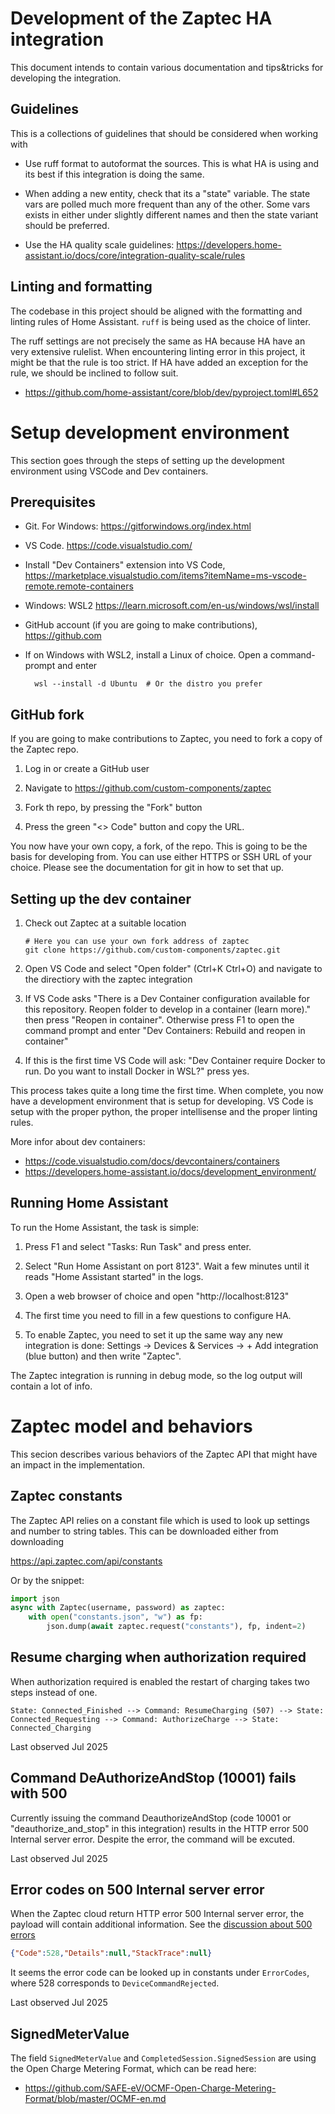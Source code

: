# Development of the Zaptec HA integration

This document intends to contain various documentation and tips&tricks for
developing the integration.


## Guidelines

This is a collections of guidelines that should be considered when working with

- Use ruff format to autoformat the sources. This is what HA is using and its
  best if this integration is doing the same.

- When adding a new entity, check that its a "state" variable. The state vars
  are polled much more frequent than any of the other. Some vars exists in either
  under slightly different names and then the state variant should be preferred.

- Use the HA quality scale guidelines:
  https://developers.home-assistant.io/docs/core/integration-quality-scale/rules


## Linting and formatting

The codebase in this project should be aligned with the formatting and linting
rules of Home Assistant. `ruff` is being used as the choice of linter.

The ruff settings are not precisely the same as HA because HA have an very
extensive rulelist. When encountering linting error in this project, it might
be that the rule is too strict. If HA have added an exception for the rule, we
should be inclined to follow suit.

- https://github.com/home-assistant/core/blob/dev/pyproject.toml#L652


# Setup development environment

This section goes through the steps of setting up the development environment
using VSCode and Dev containers.

## Prerequisites

- Git. For Windows: https://gitforwindows.org/index.html

- VS Code. https://code.visualstudio.com/

- Install "Dev Containers" extension into VS Code,
  https://marketplace.visualstudio.com/items?itemName=ms-vscode-remote.remote-containers

- Windows: WSL2 https://learn.microsoft.com/en-us/windows/wsl/install

- GitHub account (if you are going to make contributions), https://github.com

- If on Windows with WSL2, install a Linux of choice. Open a command-prompt
  and enter

        wsl --install -d Ubuntu  # Or the distro you prefer

## GitHub fork

If you are going to make contributions to Zaptec, you need to fork a copy
of the Zaptec repo.

1. Log in or create a GitHub user

2. Navigate to https://github.com/custom-components/zaptec

3. Fork th repo, by pressing the "Fork" button

4. Press the green "<> Code" button and copy the URL.

You now have your own copy, a fork, of the repo. This is going to be the basis
for developing from. You can use either HTTPS or SSH URL of your choice. Please
see the documentation for git in how to set that up.


## Setting up the dev container

1. Check out Zaptec at a suitable location

       # Here you can use your own fork address of zaptec
       git clone https://github.com/custom-components/zaptec.git

2. Open VS Code and select "Open folder" (Ctrl+K Ctrl+O) and navigate to the
   directiory with the zaptec integration

3. If VS Code asks "There is a Dev Container configuration available for this
   repository. Reopen folder to develop in a container (learn more)." then
   press "Reopen in container". Otherwise press F1 to open the command prompt
   and enter "Dev Containers: Rebuild and reopen in container"

4. If this is the first time VS Code will ask: "Dev Container require Docker to
   run. Do you want to install Docker in WSL?" press yes.

This process takes quite a long time the first time. When complete, you now
have a development environment that is setup for developing. VS Code is setup
with the proper python, the proper intellisense and the proper linting rules.

More infor about dev containers:

- https://code.visualstudio.com/docs/devcontainers/containers
- https://developers.home-assistant.io/docs/development_environment/


## Running Home Assistant

To run the Home Assistant, the task is simple:

1. Press F1 and select "Tasks: Run Task" and press enter.

2. Select "Run Home Assistant on port 8123". Wait a few minutes until it
   reads "Home Assistant started" in the logs.

3. Open a web browser of choice and open "http://localhost:8123"

4. The first time you need to fill in a few questions to configure HA.

5. To enable Zaptec, you need to set it up the same way any new integration is
   done: Settings -> Devices & Services -> + Add integration (blue button) and
   then write "Zaptec".

The Zaptec integration is running in debug mode, so the log output will
contain a lot of info.


# Zaptec model and behaviors

This secion describes various behaviors of the Zaptec API that might have an
impact in the implementation.


## Zaptec constants

The Zaptec API relies on a constant file which is used to look up settings
and number to string tables. This can be downloaded either from downloading

https://api.zaptec.com/api/constants

Or by the snippet:

```py
import json
async with Zaptec(username, password) as zaptec:
    with open("constants.json", "w") as fp:
        json.dump(await zaptec.request("constants"), fp, indent=2)
```


## Resume charging when authorization required

When authorization required is enabled the restart of charging takes two steps
instead of one.

`State: Connected_Finished --> Command: ResumeCharging (507) --> State:
Connected_Requesting --> Command: AuthorizeCharge --> State: Connected_Charging`

Last observed Jul 2025


## Command DeAuthorizeAndStop (10001) fails with 500

Currently issuing the command DeauthorizeAndStop (code 10001 or
"deauthorize_and_stop" in this integration) results in the HTTP error 500
Internal server error. Despite the error, the command will be excuted.

Last observed Jul 2025


## Error codes on 500 Internal server error

When the Zaptec cloud return HTTP error 500 Internal server error, the payload
will contain additional information. See the [discussion about 500 errors](
https://github.com/custom-components/zaptec/issues/176#issuecomment-3104485671)

```json
{"Code":528,"Details":null,"StackTrace":null}
```

It seems the error code can be looked up in constants under `ErrorCodes`, where
528 corresponds to `DeviceCommandRejected`.

Last observed Jul 2025


## SignedMeterValue

The field `SignedMeterValue` and `CompletedSession.SignedSession` are using the
Open Charge Metering Format, which can be read here:

* https://github.com/SAFE-eV/OCMF-Open-Charge-Metering-Format/blob/master/OCMF-en.md
